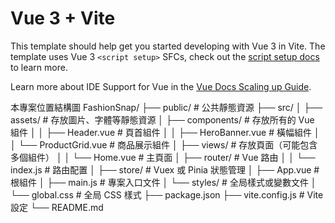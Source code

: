 # Vue 3 + Vite

This template should help get you started developing with Vue 3 in Vite. The template uses Vue 3 `<script setup>` SFCs, check out the [script setup docs](https://v3.vuejs.org/api/sfc-script-setup.html#sfc-script-setup) to learn more.

Learn more about IDE Support for Vue in the [Vue Docs Scaling up Guide](https://vuejs.org/guide/scaling-up/tooling.html#ide-support).

本專案位置結構圖
FashionSnap/
├── public/ # 公共靜態資源
├── src/
│ ├── assets/ # 存放圖片、字體等靜態資源
│ ├── components/ # 存放所有的 Vue 組件
│ │ ├── Header.vue # 頁首組件
│ │ ├── HeroBanner.vue # 橫幅組件
│ │ └── ProductGrid.vue # 商品展示組件
│ ├── views/ # 存放頁面（可能包含多個組件）
│ │ └── Home.vue # 主頁面
│ ├── router/ # Vue 路由
│ │ └── index.js # 路由配置
│ ├── store/ # Vuex 或 Pinia 狀態管理
│ ├── App.vue # 根組件
│ ├── main.js # 專案入口文件
│ └── styles/ # 全局樣式或變數文件
│ └── global.css # 全局 CSS 樣式
├── package.json
├── vite.config.js # Vite 設定
└── README.md
